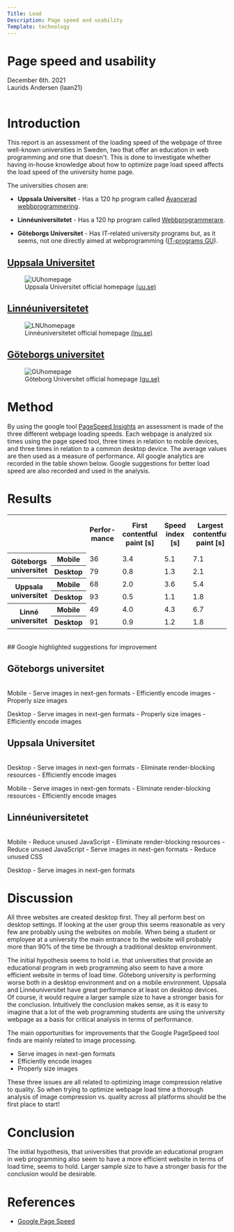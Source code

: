 ```yaml
---
Title: Load
Description: Page speed and usability
Template: technology
---
```


# Page speed and usability

<div class = "date"> December 6th. 2021 <br> </div>
<div class = "author"> Laurids Andersen (laan21) <br> <br> </div>

# Introduction
This report is an assessment of the loading speed of the webpage of three well-known universities in Sweden, two that offer an education in web programming and one that doesn't.
This is done to investigate whether having in-house knowledge about how to optimize page load speed affects the load speed of the university home page.    

The universities chosen are:

- <b>Uppsala Universitet</b> -
Has a 120 hp program called [Avancerad webbprogrammering](https://www.uu.se/utbildning/utbildningar/selma/utbplan/?pKod=SAP1H&planId=568&lasar=12/13).

- <b>Linné­universitetet</b> -
Has a 120 hp program called [Webbprogrammerare](https://lnu.se/program/webbprogrammerare/distans-ht/).

- <b>Göteborgs Universitet</b> -
Has IT-related university programs but, as it seems, not one directly aimed at webprogramming ([IT-programs GU](https://www.gu.se/studera/hitta-utbildning/it)).

## [Uppsala Universitet](https://www.uu.se/)

<figure>
  <img src="%assets_url%/img/load/UUWebpage.JPG" alt="UUhomepage" class="inlinecenter city">
  <figcaption>Uppsala Universitet official homepage <a href="https://www.uu.se/">(uu.se)</a></figcaption>
</figure>

## [Linné­universitetet](https://www.uu.se/)

<figure>
  <img src="%assets_url%/img/load/LNUWebpage.JPG" alt="LNUhomepage" class="inlinecenter city">
  <figcaption>Linné­universitetet official homepage <a href="https://lnu.se/">(lnu.se)</a></figcaption>
</figure>

## [Göteborgs universitet](https://www.gu.se/)

<figure>
  <img src="%assets_url%/img/load/GUWebpage.JPG" alt="GUhomepage" class="inlinecenter city">
  <figcaption>Göteborg Universitet official homepage <a href="https://gu.se/">(gu.se)</a></figcaption>
</figure>

# Method
By using the google tool [PageSpeed Insights](https://pagespeed.web.dev/?utm_source=psi&utm_medium=redirect&hl=sv) an assessment is made of the three different webpage loading speeds.
Each webpage is analyzed six times using the page speed tool, three times in relation to mobile devices, and three times in relation to a common desktop device. The average values are then used as a measure of performance.
All google analytics are recorded in the table shown below. Google suggestions for better load speed are also recorded and used in the analysis.   

# Results
<table>
 <tr class="fat-row">
  <th>&nbsp;</th>
  <th>&nbsp;</th>
  <th>Perfor-<br>mance</th>
  <th>First contentful paint [s]</th>
  <th>Speed index [s]</th>
  <th>Largest contentful paint [s]</th>
  <th>Time to interactive [s]</th>
  <th>Total blocking time [ms]</th>
  <th>Cumul. layout shift [-]</th>
 </tr>
 <tr class="fat-row">
  <th rowspan="2">Göteborgs universitet</th>
  <th>Mobile</th>
  <td class="table-red">36</td>
  <td class="table-red">3.4</td>
  <td class="table-yellow">5.1</td>
  <td class="table-red">7.1</td>
  <td class="table-red">8.9</td>
  <td class="table-yellow">477</td>
  <td class="table-red">0.538</td>
 </tr>
 <tr>
  <th>Desktop</th>
  <td class="table-yellow">79</td>
  <td class="table-green">0.8</td>
  <td class="table-green">1.3</td>
  <td class="table-yellow">2.1</td>
  <td class="table-green">2.3</td>
  <td class="table-green">27</td>
  <td class="table-red">0.296</td>
 </tr>
 <tr class="fat-row">
  <th rowspan="2">Uppsala universitet</th>
  <th>Mobile</th>
  <td class="table-yellow">68</td>
  <td class="table-yellow">2.0</td>
  <td class="table-yellow">3.6</td>
  <td class="table-red">5.4</td>
  <td class="table-yellow">5.3</td>
  <td class="table-yellow">310</td>
  <td class="table-green">0.000</td>
 </tr>
 <tr>
  <th>Desktop</th>
  <td class="table-green">93</td>
  <td class="table-green">0.5</td>
  <td class="table-green">1.1</td>
  <td class="table-yellow">1.8</td>
  <td class="table-green">0.5</td>
  <td class="table-green">0</td>
  <td class="table-green">0.012</td>
 </tr>
 <tr class="fat-row">
  <th rowspan="2">Linné universitet</th>
  <th>Mobile</th>
  <td class="table-red">49</td>
  <td class="table-red">4.0</td>
  <td class="table-yellow">4.3</td>
  <td class="table-red">6.7</td>
  <td class="table-yellow">6.4</td>
  <td class="table-yellow">577</td>
  <td class="table-green">0.003</td>
 </tr>
 <tr class="fat-bottom">
  <th>Desktop</th>
  <td class="table-green">91</td>
  <td class="table-green">0.9</td>
  <td class="table-green">1.2</td>
  <td class="table-yellow">1.8</td>
  <td class="table-green">1.1</td>
  <td class="table-green">0</td>
  <td class="table-green">0.000</td>
 </tr>
</table>

<br>
## Google highlighted suggestions for improvement

## Göteborgs universitet
<br>
Mobile
    - Serve images in next-gen formats
    - Efficiently encode images
    - Properly size images

Desktop
    - Serve images in next-gen formats
    - Properly size images
    - Efficiently encode images

## Uppsala Universitet
<br>
Desktop
    - Serve images in next-gen formats
    - Eliminate render-blocking resources
    - Efficiently encode images

Mobile
    - Serve images in next-gen formats
    - Eliminate render-blocking resources
    - Efficiently encode images

## Linné­universitetet
<br>
Mobile
    - Reduce unused JavaScript
    - Eliminate render-blocking resources
    - Reduce unused JavaScript
    - Serve images in next-gen formats
    - Reduce unused CSS

Desktop
    - Serve images in next-gen formats

# Discussion
All three websites are created desktop first. They all perform best on desktop settings. If looking at the user group this seems reasonable as very few are probably using the websites on mobile. When being a student or employee at a university the main entrance to the website will probably more than 90% of the time be through a traditional desktop environment.

The initial hypothesis seems to hold i.e. that universities that provide an educational program in web programming also seem to have a more efficient website in terms of load time. Göteborg university is performing worse both in a desktop environment and on a mobile environment. Uppsala and Linnéuniversitet have great performance at least on desktop devices.
Of course, it would require a larger sample size to have a stronger basis for the conclusion. Intuitively the conclusion makes sense, as it is easy to imagine that a lot of the web programming students are using the university webpage as a basis for critical analysis in terms of performance.

The main opportunities for improvements that the Google PageSpeed tool finds are mainly related to image processing.
- Serve images in next-gen formats
- Efficiently encode images
- Properly size images

These three issues are all related to optimizing image compression relative to quality.
So when trying to optimize webpage load time a thorough analysis of image compression vs. quality across all platforms should be the first place to start!

# Conclusion
The initial hypothesis, that universities that provide an educational program in web programming also seem to have a more efficient website in terms of load time, seems to hold.
Larger sample size to have a stronger basis for the conclusion would be desirable.

# References
- [Google Page Speed](https://pagespeed.web.dev/)
